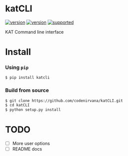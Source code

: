 katCLI
=====
[![version](https://img.shields.io/pypi/status/katcli.svg)](https://pypi.python.org/pypi/katcli/)
[![version](https://img.shields.io/pypi/v/katcli.svg)](https://pypi.python.org/pypi/katcli/)
[![supported](https://img.shields.io/pypi/pyversions/katcli.svg)](https://pypi.python.org/pypi/katcli/)

KAT Command line interface

Install
=====

### Using `pip`

```bash
$ pip install katcli
````

### Build from source

```bash
$ git clone https://github.com/codenirvana/katCLI.git
$ cd katCLI
$ python setup.py install
```


TODO
====
- [ ] More user options
- [ ] README docs
